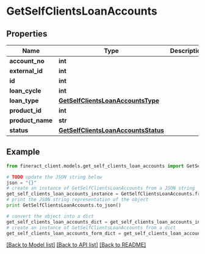 # GetSelfClientsLoanAccounts


## Properties

Name | Type | Description | Notes
------------ | ------------- | ------------- | -------------
**account_no** | **int** |  | [optional] 
**external_id** | **int** |  | [optional] 
**id** | **int** |  | [optional] 
**loan_cycle** | **int** |  | [optional] 
**loan_type** | [**GetSelfClientsLoanAccountsType**](GetSelfClientsLoanAccountsType.md) |  | [optional] 
**product_id** | **int** |  | [optional] 
**product_name** | **str** |  | [optional] 
**status** | [**GetSelfClientsLoanAccountsStatus**](GetSelfClientsLoanAccountsStatus.md) |  | [optional] 

## Example

```python
from fineract_client.models.get_self_clients_loan_accounts import GetSelfClientsLoanAccounts

# TODO update the JSON string below
json = "{}"
# create an instance of GetSelfClientsLoanAccounts from a JSON string
get_self_clients_loan_accounts_instance = GetSelfClientsLoanAccounts.from_json(json)
# print the JSON string representation of the object
print GetSelfClientsLoanAccounts.to_json()

# convert the object into a dict
get_self_clients_loan_accounts_dict = get_self_clients_loan_accounts_instance.to_dict()
# create an instance of GetSelfClientsLoanAccounts from a dict
get_self_clients_loan_accounts_form_dict = get_self_clients_loan_accounts.from_dict(get_self_clients_loan_accounts_dict)
```
[[Back to Model list]](../README.md#documentation-for-models) [[Back to API list]](../README.md#documentation-for-api-endpoints) [[Back to README]](../README.md)


